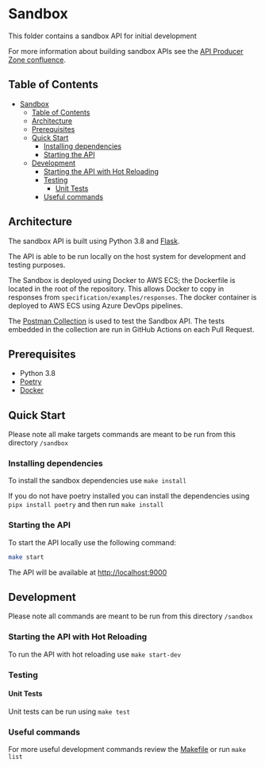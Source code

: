 # Sandbox

This folder contains a sandbox API for initial development

For more information about building sandbox APIs see the [API Producer Zone confluence](https://nhsd-confluence.digital.nhs.uk/display/APM/Setting+up+your+API+sandbox).

## Table of Contents

- [Sandbox](#sandbox)
  - [Table of Contents](#table-of-contents)
  - [Architecture](#architecture)
  - [Prerequisites](#prerequisites)
  - [Quick Start](#quick-start)
    - [Installing dependencies](#installing-dependencies)
    - [Starting the API](#starting-the-api)
  - [Development](#development)
    - [Starting the API with Hot Reloading](#starting-the-api-with-hot-reloading)
    - [Testing](#testing)
      - [Unit Tests](#unit-tests)
    - [Useful commands](#useful-commands)

## Architecture

The sandbox API is built using Python 3.8 and [Flask](https://flask.palletsprojects.com/en/stable/).

The API is able to be run locally on the host system for development and testing purposes.

The Sandbox is deployed using Docker to AWS ECS; the Dockerfile is located in the root of the repository. This allows Docker to copy in responses from `specification/examples/responses`. The docker container is deployed to AWS ECS using Azure DevOps pipelines.

The [Postman Collection](./postman/Validate_Relationship_Service_Sandbox.postman_collection.json) is used to test the Sandbox API. The tests embedded in the collection are run in GitHub Actions on each Pull Request.

## Prerequisites

-   Python 3.8
-   [Poetry](https://python-poetry.org/docs/)
-   [Docker](https://docs.docker.com/get-docker/)

## Quick Start

Please note all make targets commands are meant to be run from this directory `/sandbox`

### Installing dependencies

To install the sandbox dependencies use `make install`

If you do not have poetry installed you can install the dependencies using `pipx install poetry` and then run `make install`

### Starting the API

To start the API locally use the following command:

```bash
make start
```

The API will be available at [http://localhost:9000](http://localhost:9000)

## Development

Please note all commands are meant to be run from this directory `/sandbox`

### Starting the API with Hot Reloading

To run the API with hot reloading use `make start-dev`

### Testing

#### Unit Tests

Unit tests can be run using `make test`

### Useful commands

For more useful development commands review the [Makefile](Makefile) or run `make list`
